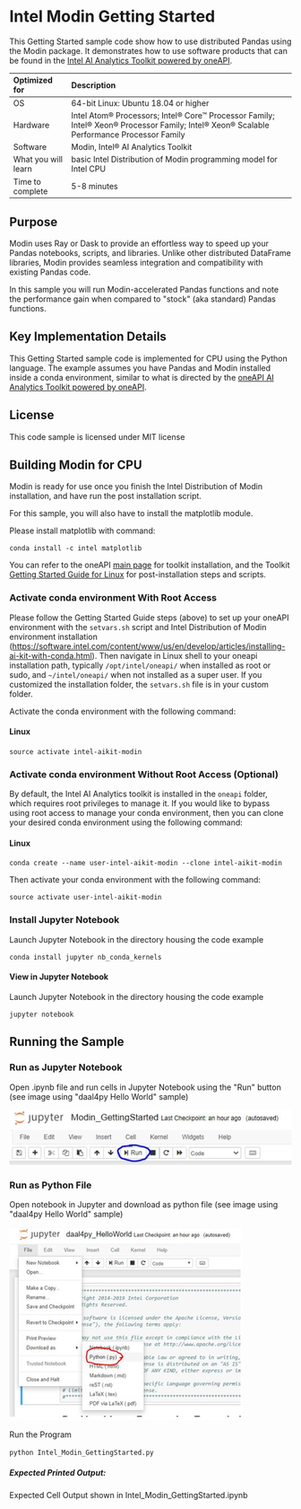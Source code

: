 # Intel Modin Getting Started
This Getting Started sample code show how to use distributed Pandas using the Modin package. It demonstrates how to use software products that can be found in the [Intel AI Analytics Toolkit powered by oneAPI](https://software.intel.com/content/www/us/en/develop/tools/oneapi/ai-analytics-toolkit.html). 

| Optimized for                     | Description
| :---                              | :---
| OS                                | 64-bit Linux: Ubuntu 18.04 or higher
| Hardware                          | Intel Atom® Processors; Intel® Core™ Processor Family; Intel® Xeon® Processor Family; Intel® Xeon® Scalable Performance Processor Family
| Software                          | Modin, Intel® AI Analytics Toolkit
| What you will learn               | basic Intel Distribution of Modin programming model for Intel CPU
| Time to complete                  | 5-8 minutes

## Purpose
Modin uses Ray or Dask to provide an effortless way to speed up your Pandas notebooks, scripts, and libraries. Unlike other distributed DataFrame libraries, Modin provides seamless integration and compatibility with existing Pandas code. 

In this sample you will run Modin-accelerated Pandas functions and note the performance gain when compared to "stock" (aka standard) Pandas functions.

## Key Implementation Details
This Getting Started sample code is implemented for CPU using the Python language. The example assumes you have Pandas and Modin installed inside a conda environment, similar to what is directed by the [oneAPI AI Analytics Toolkit powered by oneAPI](https://software.intel.com/content/www/us/en/develop/articles/installing-ai-kit-with-conda.html). 

## License

This code sample is licensed under MIT license

## Building Modin for CPU

Modin is ready for use once you finish the Intel Distribution of Modin installation, and have run the post installation script.

For this sample, you will also have to install the matplotlib module. 

Please install matplotlib with command: 

```
conda install -c intel matplotlib
```

You can refer to the oneAPI [main page](https://software.intel.com/en-us/oneapi) for toolkit installation, and the Toolkit [Getting Started Guide for Linux](https://software.intel.com/en-us/get-started-with-intel-oneapi-linux-get-started-with-the-intel-ai-analytics-toolkit) for post-installation steps and scripts.


### Activate conda environment With Root Access

Please follow the Getting Started Guide steps (above) to set up your oneAPI environment with the `setvars.sh` script and Intel Distribution of Modin environment installation (https://software.intel.com/content/www/us/en/develop/articles/installing-ai-kit-with-conda.html). Then navigate in Linux shell to your oneapi installation path, typically `/opt/intel/oneapi/` when installed as root or sudo, and `~/intel/oneapi/` when not installed as a super user. If you customized the installation folder, the `setvars.sh` file is in your custom folder.

Activate the conda environment with the following command:

#### Linux
```
source activate intel-aikit-modin
```

### Activate conda environment Without Root Access (Optional)

By default, the Intel AI Analytics toolkit is installed in the `oneapi` folder, which requires root privileges to manage it. If you would like to bypass using root access to manage your conda environment, then you can clone your desired conda environment using the following command:

#### Linux
```
conda create --name user-intel-aikit-modin --clone intel-aikit-modin
```

Then activate your conda environment with the following command:

```
source activate user-intel-aikit-modin
```


### Install Jupyter Notebook

Launch Jupyter Notebook in the directory housing the code example

```
conda install jupyter nb_conda_kernels
```

#### View in Jupyter Notebook


Launch Jupyter Notebook in the directory housing the code example

```
jupyter notebook
```

## Running the Sample

### Run as Jupyter Notebook

Open .ipynb file and run cells in Jupyter Notebook using the "Run" button (see image using "daal4py Hello World" sample)

![Click the Run Button in the Jupyter Notebook](Jupyter_Run.jpg "Run Button on Jupyter Notebook")

### Run as Python File

Open notebook in Jupyter and download as python file (see image using "daal4py Hello World" sample)

![Download as python file in the Jupyter Notebook](Jupyter_Save_Py.jpg "Download as python file in the Jupyter Notebook")

Run the Program

`python Intel_Modin_GettingStarted.py`

##### Expected Printed Output:
Expected Cell Output shown in Intel_Modin_GettingStarted.ipynb
